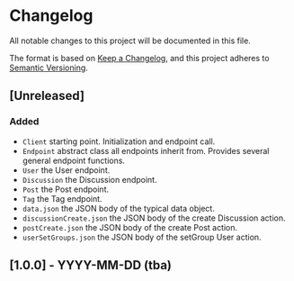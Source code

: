 # Changelog
All notable changes to this project will be documented in this file.

The format is based on [Keep a Changelog](https://keepachangelog.com/en/1.0.0/),
and this project adheres to [Semantic Versioning](https://semver.org/spec/v2.0.0.html).

## [Unreleased]
### Added
- `Client` starting point. Initialization and endpoint call.
- `Endpoint` abstract class all endpoints inherit from. Provides several general endpoint functions.
- `User` the User endpoint.
- `Discussion` the Discussion endpoint.
- `Post` the Post endpoint.
- `Tag` the Tag endpoint.
- `data.json` the JSON body of the typical data object.
- `discussionCreate.json` the JSON body of the create Discussion action.
- `postCreate.json` the JSON body of the create Post action.
- `userSetGroups.json` the JSON body of the setGroup User action.

## [1.0.0] - YYYY-MM-DD (tba)

